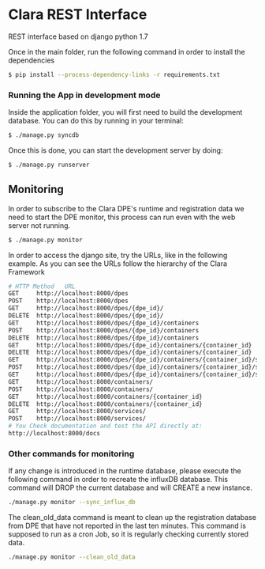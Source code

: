 
# Clara REST Interface

REST interface based on django python 1.7

Once in the main folder, run the following command in order to install the dependencies

```sh
$ pip install --process-dependency-links -r requirements.txt
```

### Running the App in development mode
Inside the application folder, you will first need to build the development database. You can do this by running in your terminal:

```sh
$ ./manage.py syncdb
```
Once this is done, you can start the development server by doing:

```sh
$ ./manage.py runserver
```


## Monitoring
In order to subscribe to the Clara DPE's runtime and registration data we need to start the DPE monitor, this process can run even with the web server not running.   

```sh
$ ./manage.py monitor
```

In order to access the django site, try the URLs, like in the following example. As you can see the URLs follow the hierarchy of the Clara Framework 

```sh
# HTTP Method	URL
GET 	http://localhost:8000/dpes
POST    http://localhost:8000/dpes
GET 	http://localhost:8000/dpes/{dpe_id}/
DELETE  http://localhost:8000/dpes/{dpe_id}/
GET 	http://localhost:8000/dpes/{dpe_id}/containers
POST 	http://localhost:8000/dpes/{dpe_id}/containers
DELETE  http://localhost:8000/dpes/{dpe_id}/containers
GET		http://localhost:8000/dpes/{dpe_id}/containers/{container_id}
DELETE  http://localhost:8000/dpes/{dpe_id}/containers/{container_id}
GET		http://localhost:8000/dpes/{dpe_id}/containers/{container_id}/services/
POST	http://localhost:8000/dpes/{dpe_id}/containers/{container_id}/services/
GET 	http://localhost:8000/dpes/{dpe_id}/containers/{container_id}/services/{service_id}
GET		http://localhost:8000/containers/
POST    http://localhost:8000/containers/
GET		http://localhost:8000/containers/{container_id}
DELETE	http://localhost:8000/containers/{container_id}
GET		http://localhost:8000/services/
POST	http://localhost:8000/services/
# You Check documentation and test the API directly at:
http://localhost:8000/docs
```

### Other commands for monitoring

If any change is introduced in the runtime database, please execute the following command in order to recreate the influxDB database. This command will DROP the current database and will CREATE a new instance.

```sh
./manage.py monitor --sync_influx_db
```

The clean_old_data command is meant to clean up the registration database from DPE that have not reported in the last ten minutes. This command is supposed to run as a cron Job, so it is regularly checking currently stored data.

```sh
./manage.py monitor --clean_old_data
```
